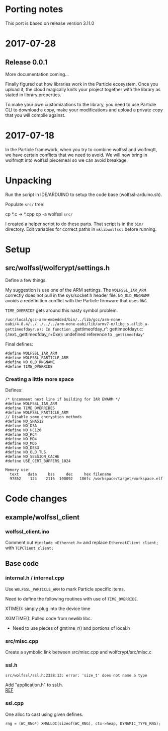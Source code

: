 # Porting notes 

This port is based on release version 3.11.0

# 2017-07-28

## Release 0.0.1

More documentation coming...

Finally figured out how libraries work in the Particle ecosystem.  Once you upload it,
the cloud magically knits your project together with the library as stated in 
library.properties.

To make your own customizations to the library, you need to use Particle CLI to
download a copy, make your modifications and upload a private copy that you will
compile against.

# 2017-07-18

In the Particle framework, when you try to combine wolfssl and wolfmqtt, we
have certain conflicts that we need to avoid.  We will now bring in
wolfmqtt into wolfssl piecemeal so we can avoid breakage.

# Unpacking

Run the script in IDE/ARDUINO to setup the code base (wolfssl-arduino.sh).

Populate `src/` tree:

cp *.c -> *.cpp
cp -a wolfssl `src/`

I created a helper script to do these parts.  That script is in the 
`bin/` directory.  Edit variables for correct paths in `mklibwolfssl`
before running.

# Setup

## src/wolfssl/wolfcrypt/settings.h

Define a few things.

My suggestion is use one of the ARM settings.  The
`WOLFSSL_IAR_ARM` correctly does not pull in the sys/socket.h
header file.  `NO_OLD_RNGNAME` avoids a redefinition conflict
with the Particle firmware that uses `RNG`.

`TIME_OVERRIDE` gets around this nasty symbol problem.

`/usr/local/gcc-arm-embedded/bin/../lib/gcc/arm-none-eabi/4.8.4/../../../../arm-none-eabi/lib/armv7-m/libg_s.a(lib_a-gettimeofdayr.o): In function `_gettimeofday_r':
gettimeofdayr.c:(.text._gettimeofday_r+0xe): undefined reference to `_gettimeofday'`

Final defines:

```
#define WOLFSSL_IAR_ARM
#define WOLFSSL_PARTICLE_ARM
#define NO_OLD_RNGNAME
#define TIME_OVERRIDE
```

### Creating a little more space

Defines:

```
/* Uncomment next line if building for IAR EWARM */
#define WOLFSSL_IAR_ARM
#define TIME_OVERRIDES
#define WOLFSSL_PARTICLE_ARM
// Disable some encryption methods
#define NO_SHA512
#define NO_DSA
#define NO_HC128
#define NO_RC4
#define NO_MD4
#define NO_MD5
#define NO_DES3
#define NO_OLD_TLS
#define NO_SESSION_CACHE
#define USE_CERT_BUFFERS_1024

Memory use: 
  text    data     bss     dec     hex filename
  97852    124    2116  100092   186fc /workspace/target/workspace.elf
```

# Code changes

## example/wolfssl_client

### wolfssl_client.ino

Comment out `#include <Ethernet.h>` and replace `EthernetClient client;`
with `TCPClient client;`

## Base code

### internal.h / internal.cpp

Use `WOLFSSL_PARTICLE_ARM` to mark Particle specific items.

Need to define the following routines with use of `TIME_OVERRIDE`.

XTIME(): simply plug into the device time

XGMTIME(): Pulled code from newlib libc.

* Need to use pieces of gmtime_r() and portions of local.h

### src/misc.cpp

Create a symbolic link between src/misc.cpp and
wolfcrypt/src/misc.c

### ssl.h

`src/wolfssl/ssl.h:2328:13: error: 'size_t' does not name a type`

Add "application.h" to ssl.h.  
[REF](https://community.particle.io/t/digole-uart-i2c-spi-display-library/2392/281?u=cermak)

### ssl.cpp

One alloc to cast using given defines.

`rng = (WC_RNG*) XMALLOC(sizeof(WC_RNG), ctx->heap, DYNAMIC_TYPE_RNG);`


